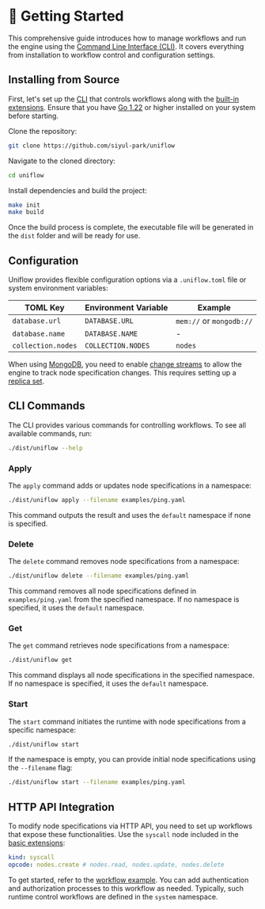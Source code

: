 # 🚀 Getting Started

This comprehensive guide introduces how to manage workflows and run the engine using the [Command Line Interface (CLI)](../cmd/README.md). It covers everything from installation to workflow control and configuration settings.

## Installing from Source

First, let's set up the [CLI](../cmd/README.md) that controls workflows along with the [built-in extensions](../ext/README.md). Ensure that you have [Go 1.22](https://go.dev/doc/install) or higher installed on your system before starting.

Clone the repository:

```sh
git clone https://github.com/siyul-park/uniflow
```

Navigate to the cloned directory:

```sh
cd uniflow
```

Install dependencies and build the project:

```sh
make init
make build
```

Once the build process is complete, the executable file will be generated in the `dist` folder and will be ready for use.

## Configuration

Uniflow provides flexible configuration options via a `.uniflow.toml` file or system environment variables:

| TOML Key           | Environment Variable | Example                   |
|--------------------|----------------------|---------------------------|
| `database.url`     | `DATABASE.URL`       | `mem://` or `mongodb://`  |
| `database.name`    | `DATABASE.NAME`      | -                         |
| `collection.nodes` | `COLLECTION.NODES`   | `nodes`                   |

When using [MongoDB](https://www.mongodb.com/), you need to enable [change streams](https://www.mongodb.com/docs/manual/changeStreams/) to allow the engine to track node specification changes. This requires setting up a [replica set](https://www.mongodb.com/docs/manual/replication/).

## CLI Commands

The CLI provides various commands for controlling workflows. To see all available commands, run:

```sh
./dist/uniflow --help
```

### Apply

The `apply` command adds or updates node specifications in a namespace:

```sh
./dist/uniflow apply --filename examples/ping.yaml
```

This command outputs the result and uses the `default` namespace if none is specified.

### Delete

The `delete` command removes node specifications from a namespace:

```sh
./dist/uniflow delete --filename examples/ping.yaml
```

This command removes all node specifications defined in `examples/ping.yaml` from the specified namespace. If no namespace is specified, it uses the `default` namespace.

### Get

The `get` command retrieves node specifications from a namespace:

```sh
./dist/uniflow get
```

This command displays all node specifications in the specified namespace. If no namespace is specified, it uses the `default` namespace.

### Start

The `start` command initiates the runtime with node specifications from a specific namespace:

```sh
./dist/uniflow start
```

If the namespace is empty, you can provide initial node specifications using the `--filename` flag:

```sh
./dist/uniflow start --filename examples/ping.yaml
```

## HTTP API Integration

To modify node specifications via HTTP API, you need to set up workflows that expose these functionalities. Use the `syscall` node included in the [basic extensions](../ext/README.md):

```yaml
kind: syscall
opcode: nodes.create # nodes.read, nodes.update, nodes.delete
```

To get started, refer to the [workflow example](../examples/system.yaml). You can add authentication and authorization processes to this workflow as needed. Typically, such runtime control workflows are defined in the `system` namespace.
